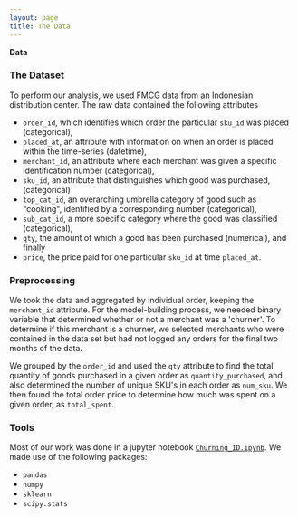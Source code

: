 ```yaml
---
layout: page
title: The Data
---
```


**Data**

### The Dataset

To perform our analysis, we used FMCG data from an Indonesian distribution center. The raw data contained the following attributes
- `order_id`, which identifies which order the particular `sku_id` was placed (categorical),
- `placed_at`, an attribute with information on when an order is placed within the time-series (datetime), 
- `merchant_id`, an attribute where each merchant was given a specific identification number (categorical),
- `sku_id`,  an attribute that distinguishes which good was purchased, (categorical)
- `top_cat_id`, an overarching umbrella category of good such as "cooking", identified by a corresponding number (categorical),
- `sub_cat_id`, a more specific category where the good was classified (categorical),
- `qty`, the amount of which a good has been purchased (numerical), and finally
- `price`, the price paid for one particular `sku_id` at time `placed_at`.

### Preprocessing

We took the data and aggregated by individual order, keeping the `merchant_id` attribute. For the model-building process, we needed binary variable that determined whether or not a merchant was a 'churner'. To determine if this merchant is a churner, we selected merchants who were contained in the data set but had not logged any orders for the final two months of the data.

We grouped by the `order_id` and used the `qty` attribute to find the total quantity of goods purchased in a given order as `quantity_purchased`, and also determined the number of unique SKU's in each order as `num_sku`. We then found the total order price to determine how much was spent on a given order, as `total_spent`.

### Tools

Most of our work was done in a jupyter notebook [`Churning_ID.ipynb`](https://colab.research.google.com/drive/1W0jr3GvOdy2G07TeULOVP9usARw0QYT_?usp=sharing). We made use of the following packages:
- `pandas`
- `numpy`
- `sklearn`
- `scipy.stats`

